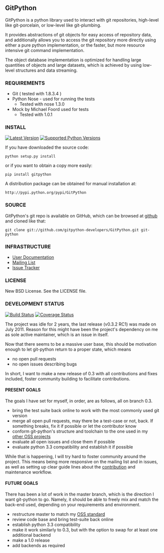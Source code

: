 ## GitPython

GitPython is a python library used to interact with git repositories, high-level like git-porcelain, or low-level like git-plumbing.

It provides abstractions of git objects for easy access of repository data, and additionally allows you to access the git repository more directly using either a pure python implementation, or the faster, but more resource intensive git command implementation.

The object database implementation is optimized for handling large quantities of objects and large datasets, which is achieved by using low-level structures and data streaming.

### REQUIREMENTS

* Git ( tested with 1.8.3.4 )
* Python Nose - used for running the tests
    -  Tested with nose 1.3.0
* Mock by Michael Foord used for tests
    - Tested with 1.0.1

### INSTALL

[![Latest Version](https://pypip.in/version/GitPython/badge.svg)](https://pypi.python.org/pypi/GitPython/)
[![Supported Python Versions](https://pypip.in/py_versions/GitPython/badge.svg)](https://pypi.python.org/pypi/GitPython/)

If you have downloaded the source code:

    python setup.py install
    
or if you want to obtain a copy more easily: 

    pip install gitpython
    
A distribution package can be obtained for manual installation at:

    http://pypi.python.org/pypi/GitPython

### SOURCE

GitPython's git repo is available on GitHub, which can be browsed at [github](https://github.com/gitpython-developers/GitPython) and cloned like that:

    git clone git://github.com/gitpython-developers/GitPython.git git-python


### INFRASTRUCTURE

* [User Documentation](http://packages.python.org/GitPython/)
* [Mailing List](http://groups.google.com/group/git-python)
* [Issue Tracker](https://github.com/gitpython-developers/GitPython/issues)

### LICENSE

New BSD License.  See the LICENSE file.

### DEVELOPMENT STATUS

[![Build Status](https://travis-ci.org/gitpython-developers/GitPython.svg?branch=0.3)](https://travis-ci.org/gitpython-developers/GitPython)
[![Coverage Status](https://coveralls.io/repos/gitpython-developers/GitPython/badge.png)](https://coveralls.io/r/gitpython-developers/GitPython)

The project was idle for 2 years, the last release (v0.3.2 RC1) was made on July 2011. Reason for this might have been the project's dependency on me as sole active maintainer, which is an issue in itself.

Now that there seems to be a massive user base, this should be motivation enough to let git-python return to a proper state, which means

* no open pull requests
* no open issues describing bugs

In short, I want to make a new release of 0.3 with all contributions and fixes included, foster community building to facilitate contributions.

#### PRESENT GOALS

The goals I have set for myself, in order, are as follows, all on branch 0.3.

* bring the test suite back online to work with the most commonly used git version
* merge all open pull requests, may there be a test-case or not, back. If something breaks, fix it if possible or let the contributor know
* conform git-python's structure and toolchain to the one used in my [other OSS projects](https://github.com/Byron/bcore)
* evaluate all open issues and close them if possible
* evaluate python 3.3 compatibility and establish it if possible

While that is happening, I will try hard to foster community around the project. This means being more responsive on the mailing list and in issues, as well as setting up clear guide lines about the [contribution](http://rfc.zeromq.org/spec:22) and maintenance workflow.

#### FUTURE GOALS

There has been a lot of work in the master branch, which is the direction I want git-python to go. Namely, it should be able to freely mix and match the back-end used, depending on your requirements and environment.

* restructure master to match my [OSS standard](https://github.com/Byron/bcore)
* review code base and bring test-suite back online
* establish python 3.3 compatibility
* make it work similarly to 0.3, but with the option to swap for at least one additional backend
* make a 1.0 release
* add backends as required
